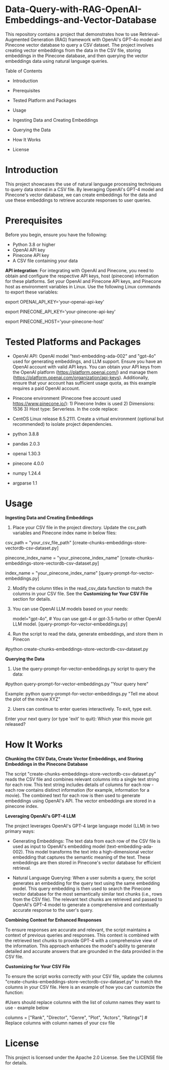 # Data-Query-with-RAG-OpenAI-Embeddings-and-Vector-Database

This repository contains a project that demonstrates how to use Retrieval-Augmented Generation (RAG) framework with OpenAI's GPT-4o model and Pinecone vector database to query a CSV dataset. The project involves creating vector embeddings from the data in the CSV file, storing embeddings in the Pinecone database, and then querying the vector embeddings data using natural language queries.

Table of Contents
- Introduction

- Prerequisites

- Tested Platform and Packages

- Usage

- Ingesting Data and Creating Embeddings

- Querying the Data

- How It Works
  
- License

# Introduction

This project showcases the use of natural language processing techniques to query data stored in a CSV file. By leveraging OpenAI's GPT-4 model and Pinecone's vector database, we can create embeddings for the data and use these embeddings to retrieve accurate responses to user queries.

# Prerequisites

Before you begin, ensure you have the following:

- Python 3.8 or higher
- OpenAI API key
- Pinecone API key
- A CSV file containing your data

**API integration**: For integrating with OpenAI and Pinecone, you need to obtain and configure the respective API keys, host (pinecone) information for these platforms. Set your OpenAI and Pinecone API keys, and Pinecone host as environment variables in Linux. Use the following Linux commands to export these variables:

export OPENAI_API_KEY='your-openai-api-key'

export PINECONE_API_KEY='your-pinecone-api-key'

export PINECONE_HOST='your-pinecone-host'

# Tested Platforms and Packages

- OpenAI API: OpenAI model "text-embedding-ada-002" and "gpt-4o" used for generating embeddings, and LLM support. Ensure you have an OpenAI account with valid API keys. You can obtain your API keys from the OpenAI platform (https://platform.openai.com/) and manage them (https://platform.openai.com/organization/api-keys). Additionally, ensure that your account has sufficient usage quota, as this example requires a paid OpenAI account.
  
- Pinecone environment (Pinecone free account used https://www.pinecone.io/): 1) Pinecone Index is used 2) Dimensions: 1536 3) Host type: Serverless. In the code replace:

- CentOS Linux release 8.5.2111. Create a virtual environment (optional but recommended) to isolate project dependencies.

- python 3.8.8

- pandas 2.0.3

- openai 1.30.3

- pinecone 4.0.0

- numpy 1.24.4

- argparse 1.1



# Usage
**Ingesting Data and Creating Embeddings**
1. Place your CSV file in the project directory. Update the csv_path variables and Pinecone index name in below files:
   
csv_path = "your_csv_file_path" [create-chunks-embeddings-store-vectordb-csv-dataset.py]

pinecone_index_name = "your_pinecone_index_name" [create-chunks-embeddings-store-vectordb-csv-dataset.py]

index_name = "your_pinecone_index_name" [query-prompt-for-vector-embeddings.py]

2. Modify the column titles in the read_csv_data function to match the columns in your CSV file. See the **Customizing for Your CSV File** section for details.

3. You can use OpenAI LLM models based on your needs:

     model="gpt-4o", # You can use gpt-4 or gpt-3.5-turbo or other OpenAI LLM model. [query-prompt-for-vector-embeddings.py]

5. Run the script to read the data, generate embeddings, and store them in Pinecon

#python create-chunks-embeddings-store-vectordb-csv-dataset.py

**Querying the Data**

1. Use the query-prompt-for-vector-embeddings.py script to query the data:

#python query-prompt-for-vector-embeddings.py "Your query here"

Example: python query-prompt-for-vector-embeddings.py "Tell me about the plot of the movie XYZ"

2. Users can continue to enter queries interactively. To exit, type exit.

Enter your next query (or type 'exit' to quit): Which year this movie got released?

# How It Works

**Chunking the CSV Data, Create Vector Embeddings, and Storing Embeddings in the Pinecone Database**

The script "create-chunks-embeddings-store-vectordb-csv-dataset.py" reads the CSV file and combines relevant columns into a single text string for each row. This text string includes details of columns for each row - each row contains distinct information (for example, information for a movie). The combined text for each row is then used to generate embeddings using OpenAI's API. The vector embeddings are stored in a pinecone index.

**Leveraging OpenAI's GPT-4 LLM**

The project leverages OpenAI's GPT-4 large language model (LLM) in two primary ways:

- Generating Embeddings: The text data from each row of the CSV file is used as input to OpenAI's embedding model (text-embedding-ada-002). This model transforms the text into a high-dimensional vector embedding that captures the semantic meaning of the text. These embeddings are then stored in Pinecone's vector database for efficient retrieval.

- Natural Language Querying: When a user submits a query, the script generates an embedding for the query text using the same embedding model. This query embedding is then used to search the Pinecone vector database for the most semantically similar text chunks (i.e., rows from the CSV file). The relevant text chunks are retrieved and passed to OpenAI's GPT-4 model to generate a comprehensive and contextually accurate response to the user's query.

**Combining Context for Enhanced Responses**

To ensure responses are accurate and relevant, the script maintains a context of previous queries and responses. This context is combined with the retrieved text chunks to provide GPT-4 with a comprehensive view of the information. This approach enhances the model's ability to generate detailed and accurate answers that are grounded in the data provided in the CSV file.

**Customizing for Your CSV File**

To ensure the script works correctly with your CSV file, update the columns "create-chunks-embeddings-store-vectordb-csv-dataset.py" to match the columns in your CSV file. Here is an example of how you can customize the function:

#Users should replace columns with the list of column names they want to use - example below
    
columns = ["Rank", "Director", "Genre", "Plot", "Actors", "Ratings"] # Replace columns with column names of your csv file


# License
This project is licensed under the Apache 2.0 License. See the LICENSE file for details.
